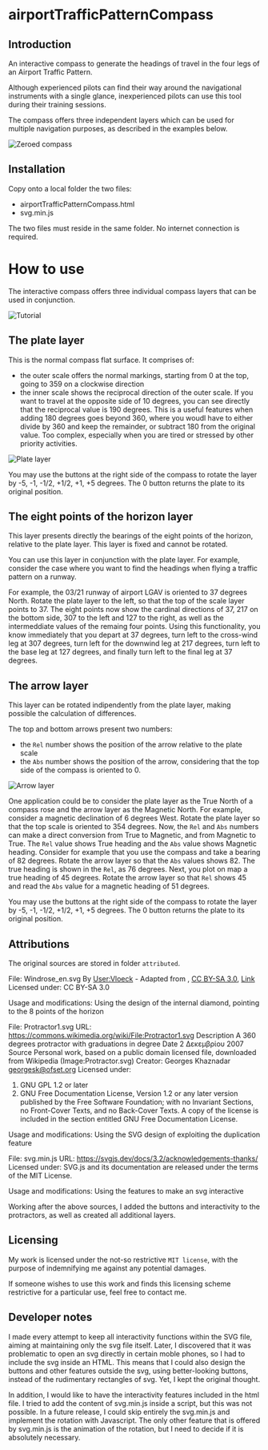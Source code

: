 # airportTrafficPatternCompass

## Introduction
An interactive compass to generate the headings of travel in the four legs of an Airport Traffic Pattern.

Although experienced pilots can find their way around the navigational instruments with a single glance, inexperienced pilots can use this tool during their training sessions. 

The compass offers three independent layers which can be used for multiple navigation purposes, as described in the examples below.



![Zeroed compass](./images/zeroed.png)

## Installation
Copy onto a local folder the two files:
 - airportTrafficPatternCompass.html
 - svg.min.js
 
The two files must reside in the same folder. No internet connection is required.

# How to use
The interactive compass offers three individual compass layers that can be used in conjunction.

![Tutorial](./images/tutorial.png)

## The plate layer
This is the normal compass flat surface. It comprises of:
 - the outer scale offers the normal markings, starting from 0 at the top, going to 359 on a clockwise direction
 - the inner scale shows the reciprocal direction of the outer scale. If you want to travel at the opposite side of 10 degrees, you can see directly that the reciprocal value is 190 degrees. This is a useful features when adding 180 degrees goes beyond 360, where you woudl have to either divide by 360 and keep the remainder, or subtract 180 from the original value. Too complex, especially when you are tired or stressed by other priority activities.

![Plate layer](./images/plate.png)

You may use the buttons at the right side of the compass to rotate the layer by -5, -1, -1/2, +1/2, +1, +5 degrees.
The 0 button returns the plate to its original position.

## The eight points of the horizon layer 
This layer presents directly the bearings of the eight points of the horizon, relative to the plate layer. This layer is fixed and cannot be rotated. 

You can use this layer in conjunction with the plate layer. For example, consider the case where you want to find the headings when flying a traffic pattern on a runway. 

For example, the 03/21 runway of airport LGAV is oriented to 37 degrees North. Rotate the plate layer to the left, so that the top of the scale layer points to 37. The eight points now show the cardinal directions of 37, 217 on the bottom side,   307 to the left and 127 to the right, as well as the intermeddiate values of the remaing four points. Using this functionality, you know immediately that you depart at 37 degrees, turn left to the cross-wind leg at 307 degrees, turn left for the downwind leg at 217 degrees, turn left to the base leg at 127 degrees, and finally turn left to the final leg at 37 degrees.

## The arrow layer
This layer can be rotated indipendently from the plate layer, making possible the calculation of differences.

The top and bottom arrows present two numbers:
  - the `Rel` number shows the position of the arrow relative to the plate scale
  - the `Abs` number shows the position of the arrow, considering that the top side of the compass is oriented to 0.

![Arrow layer](./images/arrows.png)
  
One application could be to consider the plate layer as the True North of a compass rose and the arrow layer as the Magnetic North. For example, consider a magnetic declination of 6 degrees West. Rotate the plate layer so that the top scale is oriented to 354 degrees. Now, the `Rel` and `Abs` numbers can make a direct conversion from True to Magnetic, and from Magnetic to True. The `Rel` value shows True heading and the `Abs` value shows Magnetic heading. Consider for example that you use the compass and take a bearing of 82 degrees. Rotate the arrow layer so that the `Abs` values shows 82. The true heading is shown in the `Rel`, as 76 degrees. Next, you plot on map a true heading of 45 degrees. Rotate the arrow layer so that `Rel` shows 45 and read the `Abs` value for a magnetic heading of 51 degrees.   


You may use the buttons at the right side of the compass to rotate the layer by -5, -1, -1/2, +1/2, +1, +5 degrees.
The 0 button returns the plate to its original position.

## Attributions

The original sources are stored in folder `attributed`.

File: Windrose_en.svg
By <a href="//commons.wikimedia.org/w/index.php?title=User:Vloeck&amp;action=edit&amp;redlink=1" class="new" title="User:Vloeck (page does not exist)">User:Vloeck</a> - Adapted from <span class="mw-default-size" typeof="mw:File"><a href="//commons.wikimedia.org/wiki/File:Windrose.svg" class="mw-file-description"></a></span>, <a href="https://creativecommons.org/licenses/by-sa/3.0" title="Creative Commons Attribution-Share Alike 3.0">CC BY-SA 3.0</a>, <a href="https://commons.wikimedia.org/w/index.php?curid=148344153">Link</a>
Licensed under:
CC BY-SA 3.0

Usage and modifications: Using the design of the internal diamond, pointing to the 8 points of the horizon


File: Protractor1.svg
URL: https://commons.wikimedia.org/wiki/File:Protractor1.svg
Description	A 360 degrees protractor with graduations in degree
Date	2 Δεκεμβρίου 2007
Source	Personal work, based on a public domain licensed file, downloaded from Wikipedia (Image:Protractor.svg)
Creator:	Georges Khaznadar <georgesk@ofset.org>
Licensed under:
1. GNU GPL 1.2 or later
2.   GNU Free Documentation License, Version 1.2 or any later version published by the Free Software Foundation; with no Invariant Sections, no Front-Cover Texts, and no Back-Cover Texts. A copy of the license is included in the section entitled GNU Free Documentation License.

Usage and modifications: Using the SVG design of exploiting the duplication feature


File: svg.min.js
URL: https://svgjs.dev/docs/3.2/acknowledgements-thanks/
Licensed under:
SVG.js and its documentation are released under the terms of the MIT License.

Usage and modifications: Using the features to make an svg interactive

Working after the above sources, I added the buttons and interactivity to the protractors, as well as created all additional layers. 

## Licensing

My work is licensed under the not-so restrictive `MIT license`, with the purpose of indemnifying me against any potential damages. 
  
If someone wishes to use this work and finds this licensing scheme restrictive for a particular use, feel free to contact me. 

## Developer notes
I made every attempt to keep all interactivity functions within the SVG file, aiming at maintaining only the svg file itself. Later, I discovered that it was problematic to open an svg directly in certain moble phones, so I had to include the svg inside an HTML. This means that I could also design the buttons and other features outside the svg, using better-looking buttons, instead of the rudimentary rectangles of svg. Yet, I kept the original thought.

In addition, I would like to have the interactivity features included in the html file. I tried to add the content of svg.min.js inside a script, but this was not possible. In a future release, I could skip entirely the svg.min.js and implement the rotation with Javascript. The only other feature that is offered by svg.min.js is the animation of the rotation, but I need to decide if it is absolutely necessary.


